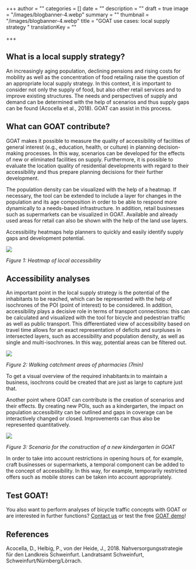 +++
author = ""
categories = []
date = ""
description = ""
draft = true
image = "/images/blogbanner-4.webp"
summary = ""
thumbnail = "/images/blogbanner-4.webp"
title = "GOAT use cases: local supply strategy "
translationKey = ""

+++
## What is a local supply strategy?

An increasingly aging population, declining pensions and rising costs for mobility as well as the concentration of food retailing raise the question of an appropriate local supply strategy. In this context, it is important to consider not only the supply of food, but also other retail services and to improve existing structures. The needs and perspectives of supply and demand can be determined with the help of scenarios and thus supply gaps can be found (Acocella et al., 2018). GOAT can assist in this process.

## What can GOAT contribute?

GOAT makes it possible to measure the quality of accessibility of facilities of general interest (e.g., education, health, or culture) in planning decision-making processes. In this way, scenarios can be developed for the effects of new or eliminated facilities on supply. Furthermore, it is possible to evaluate the location quality of residential developments with regard to their accessibility and thus prepare planning decisions for their further development.

The population density can be visualized with the help of a heatmap. If necessary, the tool can be extended to include a layer for changes in the population and its age composition in order to be able to respond more dynamically to a needs-based infrastructure. In addition, retail businesses such as supermarkets can be visualized in GOAT. Available and already used areas for retail can also be shown with the help of the land use layers.

Accessibility heatmaps help planners to quickly and easily identify supply gaps and development potential.

![](/images/nahversorgung1en.webp)

_Figure 1: Heatmap of local accessibility_

## Accessibility analyses

An important point in the local supply strategy is the potential of the inhabitants to be reached, which can be represented with the help of isochrones of the POI (point of interest) to be considered. In addition, accessibility plays a decisive role in terms of transport connections: this can be calculated and visualized with the tool for bicycle and pedestrian traffic as well as public transport. This differentiated view of accessibility based on travel time allows for an exact representation of deficits and surpluses in intersected layers, such as accessibility and population density, as well as single and multi-isochrones. In this way, potential areas can be filtered out.

![](/images/nahversorgung2en.webp)

_Figure 2: Walking catchment areas of pharmacies (7min)_

To get a visual overview of the required inhabitants:in to maintain a business, isochrons could be created that are just as large to capture just that.

Another point where GOAT can contribute is the creation of scenarios and their effects. By creating new POIs, such as a kindergarten, the impact on population accessibility can be outlined and gaps in coverage can be interactively changed or closed. Improvements can thus also be represented quantitatively.

![](/images/nahversorgung3en.webp)

_Figure 3: Scenario for the construction of a new kindergarten in GOAT_

In order to take into account restrictions in opening hours of, for example, craft businesses or supermarkets, a temporal component can be added to the concept of accessibility. In this way, for example, temporarily restricted offers such as mobile stores can be taken into account appropriately.

## Test GOAT!

You also want to perform analyses of bicycle traffic concepts with GOAT or are interested in further functions? [Contact us](/en/contact/ "Contact") or test the free [GOAT demo](/en/request-demo/ "Request demo")!

## References

Acocella, D., Helbig, P., von der Heide, J., 2018. Nahversorgungsstrategie für den Landkreis Schweinfurt. Landratsamt Schweinfurt, Schweinfurt/Nürnberg/Lörrach.